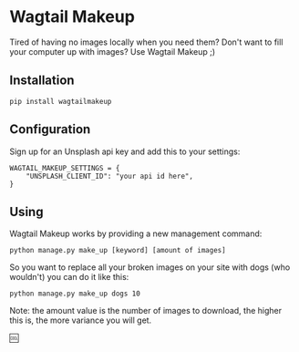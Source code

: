 # Wagtail Makeup

Tired of having no images locally when you need them? Don't want to fill your computer up with images?
Use Wagtail Makeup ;)

## Installation

`pip install wagtailmakeup`

## Configuration

Sign up for an Unsplash api key and add this to your settings:

```
WAGTAIL_MAKEUP_SETTINGS = {
    "UNSPLASH_CLIENT_ID": "your api id here",
}
```

## Using

Wagtail Makeup works by providing a new management command:

```
python manage.py make_up [keyword] [amount of images]
```

So you want to replace all your broken images on your site with dogs (who wouldn't)
you can do it like this:

```
python manage.py make_up dogs 10
```

Note: the amount value is the number of images to download, the higher this is, the more
variance you will get.

:cool:
